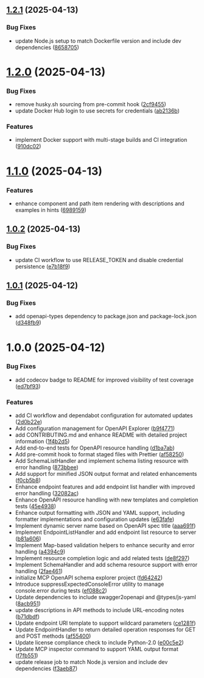 ## [1.2.1](https://github.com/kadykov/mcp-openapi-schema-explorer/compare/v1.2.0...v1.2.1) (2025-04-13)

### Bug Fixes

- update Node.js setup to match Dockerfile version and include dev dependencies ([8658705](https://github.com/kadykov/mcp-openapi-schema-explorer/commit/86587059268ad4c18d219729b39e4e4f990e05e9))

# [1.2.0](https://github.com/kadykov/mcp-openapi-schema-explorer/compare/v1.1.0...v1.2.0) (2025-04-13)

### Bug Fixes

- remove husky.sh sourcing from pre-commit hook ([2cf9455](https://github.com/kadykov/mcp-openapi-schema-explorer/commit/2cf9455f1432cb0c6cbda71d61cad9f2f87031ab))
- update Docker Hub login to use secrets for credentials ([ab2136b](https://github.com/kadykov/mcp-openapi-schema-explorer/commit/ab2136bd8c052d7287ef1fd6d2768a9fd93148c8))

### Features

- implement Docker support with multi-stage builds and CI integration ([910dc02](https://github.com/kadykov/mcp-openapi-schema-explorer/commit/910dc021b3e203574dee93198ce5896a9e8aa16d))

# [1.1.0](https://github.com/kadykov/mcp-openapi-schema-explorer/compare/v1.0.2...v1.1.0) (2025-04-13)

### Features

- enhance component and path item rendering with descriptions and examples in hints ([6989159](https://github.com/kadykov/mcp-openapi-schema-explorer/commit/698915972338b4a16419c9cea3e2377b7701f50b))

## [1.0.2](https://github.com/kadykov/mcp-openapi-schema-explorer/compare/v1.0.1...v1.0.2) (2025-04-13)

### Bug Fixes

- update CI workflow to use RELEASE_TOKEN and disable credential persistence ([e7b18f9](https://github.com/kadykov/mcp-openapi-schema-explorer/commit/e7b18f9055b95f0e2c6e2a356cb87482db6205da))

## [1.0.1](https://github.com/kadykov/mcp-openapi-schema-explorer/compare/v1.0.0...v1.0.1) (2025-04-12)

### Bug Fixes

- add openapi-types dependency to package.json and package-lock.json ([d348fb9](https://github.com/kadykov/mcp-openapi-schema-explorer/commit/d348fb92a30cdb9d213ee92f1779258f43bbbcd9))

# 1.0.0 (2025-04-12)

### Bug Fixes

- add codecov badge to README for improved visibility of test coverage ([ed7bf93](https://github.com/kadykov/mcp-openapi-schema-explorer/commit/ed7bf93de6c6efbf3a890551b67321b0d003c3cf))

### Features

- add CI workflow and dependabot configuration for automated updates ([2d0b22e](https://github.com/kadykov/mcp-openapi-schema-explorer/commit/2d0b22ea20afd58297b2169d3761db32b4c92606))
- Add configuration management for OpenAPI Explorer ([b9f4771](https://github.com/kadykov/mcp-openapi-schema-explorer/commit/b9f47712e754983d292bd6d53c82fa7e344b45a6))
- add CONTRIBUTING.md and enhance README with detailed project information ([1f4b2d5](https://github.com/kadykov/mcp-openapi-schema-explorer/commit/1f4b2d59d7a19e54556cf8933fc4e4952d8f438c))
- Add end-to-end tests for OpenAPI resource handling ([d1ba7ab](https://github.com/kadykov/mcp-openapi-schema-explorer/commit/d1ba7ab5db84717ed6c326d0c7d625906572be2c))
- Add pre-commit hook to format staged files with Prettier ([af58250](https://github.com/kadykov/mcp-openapi-schema-explorer/commit/af582509fadbffd52afcd36d6113a1965a2bfcef))
- Add SchemaListHandler and implement schema listing resource with error handling ([873bbee](https://github.com/kadykov/mcp-openapi-schema-explorer/commit/873bbee9cee5233e97202458a6b261e6ac58b651))
- Add support for minified JSON output format and related enhancements ([f0cb5b8](https://github.com/kadykov/mcp-openapi-schema-explorer/commit/f0cb5b80eeb73d2656b1d8fb37ab8fe21dacf12a))
- Enhance endpoint features and add endpoint list handler with improved error handling ([32082ac](https://github.com/kadykov/mcp-openapi-schema-explorer/commit/32082acd3f187bb0611a2adbbfb107f0c153aae2))
- Enhance OpenAPI resource handling with new templates and completion tests ([45e4938](https://github.com/kadykov/mcp-openapi-schema-explorer/commit/45e4938b226dc6e1baeb506b8c23c615fef78065))
- Enhance output formatting with JSON and YAML support, including formatter implementations and configuration updates ([e63fafe](https://github.com/kadykov/mcp-openapi-schema-explorer/commit/e63fafe82abb36a56bbb976ff3098f2d4d6a7d6c))
- Implement dynamic server name based on OpenAPI spec title ([aaa691f](https://github.com/kadykov/mcp-openapi-schema-explorer/commit/aaa691fa2c545a433e09fb3f1faa0d31d4e8624d))
- Implement EndpointListHandler and add endpoint list resource to server ([b81a606](https://github.com/kadykov/mcp-openapi-schema-explorer/commit/b81a60645eeec9b2e9bd7eb46914cdf3178f9457))
- Implement Map-based validation helpers to enhance security and error handling ([a4394c9](https://github.com/kadykov/mcp-openapi-schema-explorer/commit/a4394c9846482d53436019a0498ca5d91fddefdf))
- Implement resource completion logic and add related tests ([de8f297](https://github.com/kadykov/mcp-openapi-schema-explorer/commit/de8f29785882a6bd68d4fcaf38de971de4bad222))
- Implement SchemaHandler and add schema resource support with error handling ([2fae461](https://github.com/kadykov/mcp-openapi-schema-explorer/commit/2fae461e5de51b7610135922b4a4c9a55cd5b126))
- initialize MCP OpenAPI schema explorer project ([fd64242](https://github.com/kadykov/mcp-openapi-schema-explorer/commit/fd642421274172e5ca330c9b85015f597f4a96c1))
- Introduce suppressExpectedConsoleError utility to manage console.error during tests ([ef088c2](https://github.com/kadykov/mcp-openapi-schema-explorer/commit/ef088c2f98bacd0dd7ae3f4aa75e44ba52a41712))
- Update dependencies to include swagger2openapi and @types/js-yaml ([8acb951](https://github.com/kadykov/mcp-openapi-schema-explorer/commit/8acb951eb88843c72f8eb7d6d7feff681b56ff84))
- update descriptions in API methods to include URL-encoding notes ([b71dbdf](https://github.com/kadykov/mcp-openapi-schema-explorer/commit/b71dbdfd8c5f0c02d9a47f99143416787f76bf50))
- Update endpoint URI template to support wildcard parameters ([ce1281f](https://github.com/kadykov/mcp-openapi-schema-explorer/commit/ce1281f16f81a0fd7a74b20fe6bb92e7ed19e158))
- Update EndpointHandler to return detailed operation responses for GET and POST methods ([af55400](https://github.com/kadykov/mcp-openapi-schema-explorer/commit/af554008c35c9be5bdbf53e51b791e90d135e283))
- Update license compliance check to include Python-2.0 ([e00c5e2](https://github.com/kadykov/mcp-openapi-schema-explorer/commit/e00c5e23cca6070d6833017b567d7c5402276f45))
- Update MCP inspector command to support YAML output format ([f7fb551](https://github.com/kadykov/mcp-openapi-schema-explorer/commit/f7fb551cc3a9d7e84fb47100cf8e0430c2634070))
- update release job to match Node.js version and include dev dependencies ([f3aeb87](https://github.com/kadykov/mcp-openapi-schema-explorer/commit/f3aeb87dcd8bed9920fe2eccdcd8f253b310f761))
